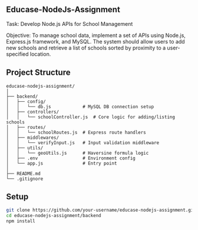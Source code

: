 ## Educase-NodeJs-Assignment
Task: Develop Node.js APIs for School Management 

Objective: To manage school data, implement a set of APIs using Node.js, Express.js framework, and MySQL. The system should allow users to add new schools and retrieve a list of schools sorted by proximity to a user-specified location.

## Project Structure

```text
educase-nodejs-assignment/
│
├── backend/
│   ├── config/
│   │   └── db.js            # MySQL DB connection setup
│   ├── controllers/
│   │   └── schoolController.js  # Core logic for adding/listing schools
│   ├── routes/
│   │   └── schoolRoutes.js  # Express route handlers
│   ├── middlewares/
│   │   └── verifyInput.js   # Input validation middleware
│   ├── utils/
│   │   └── geoUtils.js      # Haversine formula logic
│   ├── .env                 # Environment config
│   └── app.js               # Entry point
│
├── README.md
└── .gitignore
```

## Setup
```bash
git clone https://github.com/your-username/educase-nodejs-assignment.git
cd educase-nodejs-assignment/backend
npm install
```

